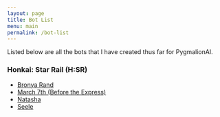 ```yaml
---
layout: page
title: Bot List
menu: main
permalink: /bot-list
---
```


Listed below are all the bots that I have created thus far for PygmalionAI.

<!-- To be added once more games are listed here -->
<!-- #### Legend
- [Honkai: Star Rail (H:SR)](#honkai-star-rail-hsr) -->

### Honkai: Star Rail (H:SR)
- [Bronya Rand]({{site.baseurl}}/bronya)
- [March 7th (Before the Express)]({{site.baseurl}}/march-7th-bte)
- [Natasha]({{site.baseurl}}/natasha)
- [Seele]({{site.baseurl}}/seele)